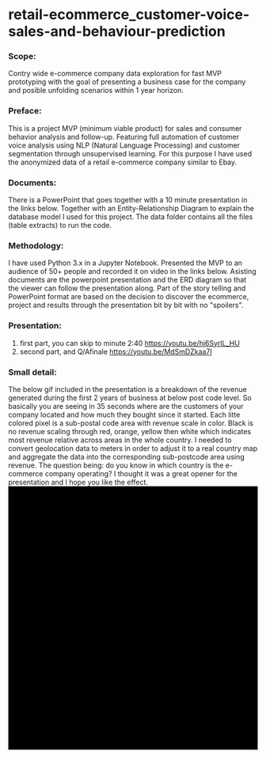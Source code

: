 # retail-ecommerce_customer-voice-sales-and-behaviour-prediction

### **Scope:**
Contry wide e-commerce company data exploration for fast MVP prototyping with the goal of presenting a business case for the company and posible unfolding scenarios within 1 year horizon.

### **Preface:**
This is a project MVP (minimum viable product) for sales and consumer behavior analysis and follow-up. Featuring full automation of customer voice analysis using NLP (Natural Language Processing) and customer segmentation through unsupervised learning. For this purpose I have used the anonymized data of a retail e-commerce company similar to Ebay.

### **Documents:**
There is a PowerPoint that goes together with a 10 minute presentation in the links below. Together with an Entity-Relationship Diagram to explain the database model I used for this project. The data folder contains all the files (table extracts) to run the code.

### **Methodology:**
I have used Python 3.x in a Jupyter Notebook. Presented the MVP to an audience of 50+ people and recorded it on video in the links below. Asisting documents are the powerpoint presentation and the ERD diagram so that the viewer can follow the presentation along.
Part of the story telling and PowerPoint format are based on the decision to discover the ecommerce, project and results through the presentation bit by bit with no "spoilers".

### **Presentation:**
1. first part, you can skip to minute 2:40 https://youtu.be/hj6SyrlL_HU
2. second part, and Q/Afinale https://youtu.be/MdSmDZkaa7I

### **Small detail:**
The below gif included in the presentation is a breakdown of the revenue generated during the first 2 years of business at below post code level. So basically you are seeing in 35 seconds where are the customers of your company located and how much they bought since it started. Each litte colored pixel is a sub-postal code area with revenue scale in color. Black is no revenue scaling through red, orange, yellow then white which indicates most revenue relative across areas in the whole country. I needed to convert geolocation data to meters in order to adjust it to a real country map and aggregate the data into the corresponding sub-postcode area using revenue. The question being: do you know in which country is the e-commerce company operating? I thought it was a great opener for the presentation and I hope you like the effect.
![](result.gif)
